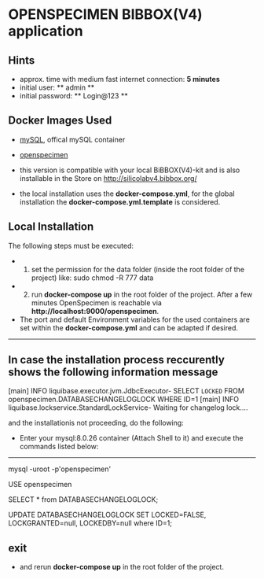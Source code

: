 # OPENSPECIMEN BIBBOX(V4) application

## Hints
* approx. time with medium fast internet connection: **5 minutes**
* initial user: ** admin **
* initial password: ** Login@123 **

## Docker Images Used 
 * [mySQL](https://hub.docker.com/_/mysql/), offical mySQL container
 * [openspecimen](https://hub.docker.com/r/bibbox/openspecimen/tags)
 
* this version is compatible with your local BiBBOX(V4)-kit and is also installable in the Store on http://silicolabv4.bibbox.org/
* the local installation uses the **docker-compose.yml**, for the global installation the **docker-compose.yml.template** is considered.

## Local Installation
The following steps must be executed:
* 1) set the permission for the data folder (inside the root folder of the project) like: sudo chmod -R 777 data 
* 2) run **docker-compose up** in the root folder of the project. After a few minutes OpenSpecimen is reachable via **http://localhost:9000/openspecimen**.
* The port and default Environment variables for the used containers are set within the **docker-compose.yml** and can be adapted if desired.

------------------------------------------------------------------------------------------
## In case the installation process reccurently shows the following information message
[main] INFO  liquibase.executor.jvm.JdbcExecutor- SELECT `LOCKED` FROM openspecimen.DATABASECHANGELOGLOCK WHERE ID=1
[main] INFO  liquibase.lockservice.StandardLockService- Waiting for changelog lock....

and the installationis not proceeding, do the following:
* Enter your mysql:8.0.26 container (Attach Shell to it) and execute the commands listed below:
------------------------------------------------------------------------------------------
mysql -uroot -p'openspecimen'

USE openspecimen

SELECT * from DATABASECHANGELOGLOCK;

UPDATE DATABASECHANGELOGLOCK SET LOCKED=FALSE, LOCKGRANTED=null, LOCKEDBY=null where ID=1;

exit
------------------------------------------------------------------------------------------
* and rerun **docker-compose up** in the root folder of the project.  

